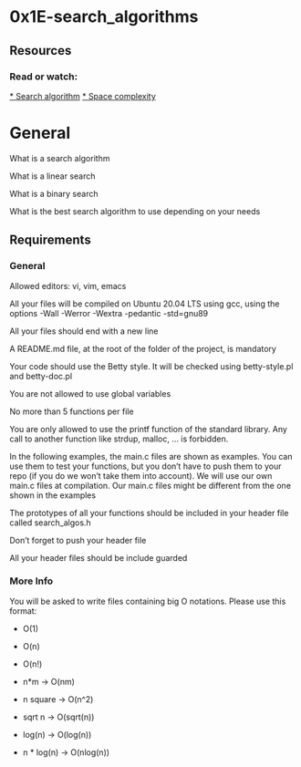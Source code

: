 # 0x1E-search_algorithms
## Resources
### Read or watch:

[* Search algorithm](https://en.wikipedia.org/wiki/Search_algorithm)
[* Space complexity](https://www.geeksforgeeks.org/g-fact-86/)
# General
What is a search algorithm

What is a linear search

What is a binary search

What is the best search algorithm to use depending on your needs
## Requirements
### General
Allowed editors: vi, vim, emacs

All your files will be compiled on Ubuntu 20.04 LTS using gcc, using the options -Wall -Werror -Wextra -pedantic -std=gnu89

All your files should end with a new line

A README.md file, at the root of the folder of the project, is mandatory

Your code should use the Betty style. It will be checked using betty-style.pl and betty-doc.pl

You are not allowed to use global variables

No more than 5 functions per file

You are only allowed to use the printf function of the standard library. Any call to another function like strdup, malloc, … is forbidden.

In the following examples, the main.c files are shown as examples. You can use them to test your functions, but you don’t have to push them to your repo (if you do we won’t take them into account). We will use our own main.c files at compilation. Our main.c files might be different from the one shown in the examples

The prototypes of all your functions should be included in your header file called search_algos.h

Don’t forget to push your header file

All your header files should be include guarded

### More Info
You will be asked to write files containing big O notations. Please use this format:

* O(1)

* O(n)

* O(n!)

* n*m -> O(nm)

* n square -> O(n^2)

* sqrt n -> O(sqrt(n))

* log(n) -> O(log(n))

* n * log(n) -> O(nlog(n))